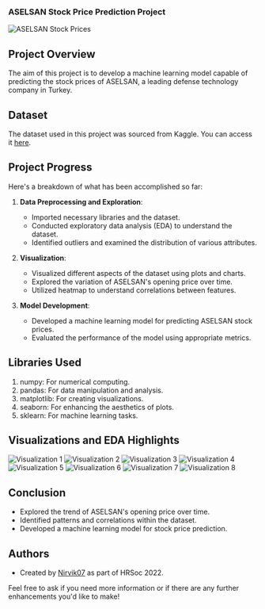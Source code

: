 ### ASELSAN Stock Price Prediction Project

![ASELSAN Stock Prices](https://user-images.githubusercontent.com/97960335/180611277-c6c6044c-fc3e-4bad-ab88-d1aad0bded45.jpg)

## Project Overview

The aim of this project is to develop a machine learning model capable of predicting the stock prices of ASELSAN, a leading defense technology company in Turkey.

## Dataset

The dataset used in this project was sourced from Kaggle. You can access it [here](https://www.kaggle.com/datasets/zlemglsmklkaya/aselsan-stock-prices-20172022).

## Project Progress

Here's a breakdown of what has been accomplished so far:

1. **Data Preprocessing and Exploration**: 
   - Imported necessary libraries and the dataset.
   - Conducted exploratory data analysis (EDA) to understand the dataset.
   - Identified outliers and examined the distribution of various attributes.

2. **Visualization**:
   - Visualized different aspects of the dataset using plots and charts.
   - Explored the variation of ASELSAN's opening price over time.
   - Utilized heatmap to understand correlations between features.

3. **Model Development**:
   - Developed a machine learning model for predicting ASELSAN stock prices.
   - Evaluated the performance of the model using appropriate metrics.

## Libraries Used

1. numpy: For numerical computing.
2. pandas: For data manipulation and analysis.
3. matplotlib: For creating visualizations.
4. seaborn: For enhancing the aesthetics of plots.
5. sklearn: For machine learning tasks.

## Visualizations and EDA Highlights

![Visualization 1](https://user-images.githubusercontent.com/97960335/180611222-bcbf5e61-cc74-4ba7-9b90-89f2cfd2919f.png)
![Visualization 2](https://user-images.githubusercontent.com/97960335/180611224-e1b325ff-605f-46dc-b5d5-c145a673c13c.png)
![Visualization 3](https://user-images.githubusercontent.com/97960335/180611225-f63eae85-7e3c-421a-8f40-241884ed2bf1.png)
![Visualization 4](https://user-images.githubusercontent.com/97960335/180611229-fefa8ec1-54bd-46fc-9e4b-746793dbf8fd.png)
![Visualization 5](https://user-images.githubusercontent.com/97960335/180611233-6f68df38-beb3-48bd-8c13-80e61d60ea09.png)
![Visualization 6](https://user-images.githubusercontent.com/97960335/180611235-a9ddbea7-2717-4032-bcfe-a2e8677ee461.png)
![Visualization 7](https://user-images.githubusercontent.com/97960335/180611257-0ac8cc5c-6947-4dba-8547-0fc5342a281a.png)
![Visualization 8](https://user-images.githubusercontent.com/97960335/180611261-e80e1bf5-7805-44d3-aa8e-83686bbc454d.png)

## Conclusion

- Explored the trend of ASELSAN's opening price over time.
- Identified patterns and correlations within the dataset.
- Developed a machine learning model for stock price prediction.

## Authors

- Created by [Nirvik07](https://github.com/Nirvik07) as part of HRSoc 2022.

Feel free to ask if you need more information or if there are any further enhancements you'd like to make!
